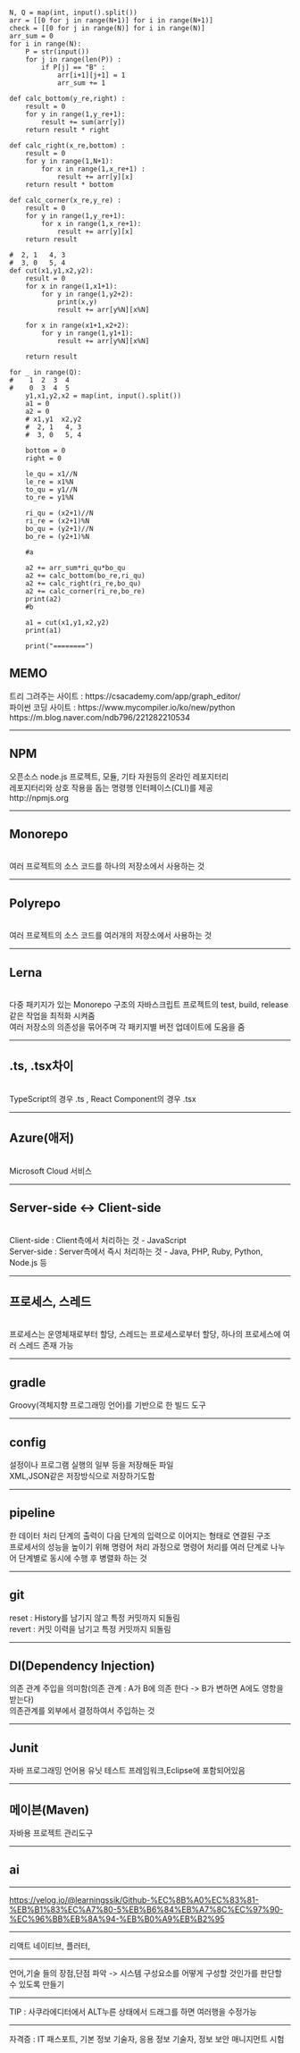 ```

N, Q = map(int, input().split())
arr = [[0 for j in range(N+1)] for i in range(N+1)]
check = [[0 for j in range(N)] for i in range(N)]
arr_sum = 0
for i in range(N):
    P = str(input())
    for j in range(len(P)) :
        if P[j] == "B" :
            arr[i+1][j+1] = 1 
            arr_sum += 1
            
def calc_bottom(y_re,right) :
    result = 0
    for y in range(1,y_re+1):
        result += sum(arr[y])
    return result * right  
    
def calc_right(x_re,bottom) :
    result = 0
    for y in range(1,N+1):
        for x in range(1,x_re+1) :
            result += arr[y][x]
    return result * bottom    
    
def calc_corner(x_re,y_re) :
    result = 0
    for y in range(1,y_re+1):
        for x in range(1,x_re+1):
            result += arr[y][x]
    return result
    
#  2, 1   4, 3
#  3, 0   5, 4    
def cut(x1,y1,x2,y2):
    result = 0 
    for x in range(1,x1+1):
        for y in range(1,y2+2):
            print(x,y)
            result += arr[y%N][x%N]
                
    for x in range(x1+1,x2+2):
        for y in range(1,y1+1):
            result += arr[y%N][x%N]
    
    return result
    
for _ in range(Q):
#    1  2  3  4
#    0  3  4  5
    y1,x1,y2,x2 = map(int, input().split())
    a1 = 0
    a2 = 0
    # x1,y1  x2,y2
    #  2, 1   4, 3
    #  3, 0   5, 4
     
    bottom = 0
    right = 0
    
    le_qu = x1//N
    le_re = x1%N 
    to_qu = y1//N
    to_re = y1%N 
    
    ri_qu = (x2+1)//N 
    ri_re = (x2+1)%N 
    bo_qu = (y2+1)//N
    bo_re = (y2+1)%N 
    
    #a
    
    a2 += arr_sum*ri_qu*bo_qu
    a2 += calc_bottom(bo_re,ri_qu)
    a2 += calc_right(ri_re,bo_qu)
    a2 += calc_corner(ri_re,bo_re)
    print(a2)
    #b

    a1 = cut(x1,y1,x2,y2)
    print(a1)

    print("========")

```
<h2>MEMO</h2> 
트리 그려주는 사이트 : https://csacademy.com/app/graph_editor/<br>
파이썬 코딩 사이트 : https://www.mycompiler.io/ko/new/python<br>
https://m.blog.naver.com/ndb796/221282210534
<hr>

<h2>NPM</h2> 
오픈소스 node.js 프로젝트, 모듈, 기타 자원등의 온라인 레포지터리 
<br>레포지터리와 상호 작용을 돕는 명령행 인터페이스(CLI)를 제공 
<br>http://npmjs.org
<hr>

<h2>Monorepo</h2>
<br>여러 프로젝트의 소스 코드를 하나의 저장소에서 사용하는 것
<hr>

<h2>Polyrepo</h2>
<br>여러 프로젝트의 소스 코드를 여러개의 저장소에서 사용하는 것
<hr>

<h2>Lerna</h2>
<br>다중 패키지가 있는 Monorepo 구조의 자바스크립트 프로젝트의 test, build, release같은 작업을 최적화 시켜줌
<br>여러 저장소의 의존성을 묶어주며 각 패키지별 버전 업데이트에 도움을 줌
<hr>

<h2>.ts, .tsx차이</h2>
<br>TypeScript의 경우 .ts , React Component의 경우 .tsx 
<hr> 

<h2>Azure(애저)</h2>
<br>Microsoft Cloud 서비스
<hr>

<h2>Server-side <-> Client-side</h2>
<br>Client-side : Client측에서 처리하는 것 - JavaScript
<br>Server-side : Server측에서 즉시 처리하는 것 - Java, PHP, Ruby, Python, Node.js 등
<hr>

<h2>프로세스, 스레드</h2>
<br>프로세스는 운영체재로부터 할당, 스레드는 프로세스로부터 할당, 하나의 프로세스에 여러 스레드 존재 가능
<hr> 
  
<h2>gradle</h2> 
Groovy(객체지향 프로그래밍 언어)를 기반으로 한 빌드 도구
<hr> 
  
<h2>config</h2> 
설정이나 프로그램 실행의 일부 등을 저장해둔 파일
<br> XML,JSON같은 저장방식으로 저장하기도함
<hr> 
  
<h2>pipeline</h2> 
한 데이터 처리 단계의 출력이 다음 단계의 입력으로 이어지는 형태로 연결된 구조<br>
프로세서의 성능을 높이기 위해 명령어 처리 과정으로 명령어 처리를 여러 단계로 나누어 단계별로 동시에 수행 후 병렬화 하는 것
 <hr>
  
<h2>git</h2>
reset : History를 남기지 않고 특정 커밋까지 되돌림
<br>revert : 커밋 이력을 남기고 특정 커밋까지 되돌림
<hr>
 
<h2>DI(Dependency Injection)</h2>
의존 관계 주입을 의미함(의존 관계 : A가 B에 의존 한다 -> B가 변하면 A에도 영항을 받는다)
<br>의존관계를 외부에서 결정하여서 주입하는 것
<hr>
  
<h2>Junit</h2>
자바 프로그래밍 언어용 유닛 테스트 프레임워크,Eclipse에 포함되어있음
<hr>
  
<h2>메이븐(Maven)</h2>
자바용 프로젝트 관리도구
<hr>
  
<h2>ai</h2>

<hr>

https://velog.io/@learningssik/Github-%EC%8B%A0%EC%83%81-%EB%B1%83%EC%A7%80-5%EB%B6%84%EB%A7%8C%EC%97%90-%EC%96%BB%EB%8A%94-%EB%B0%A9%EB%B2%95

<hr>

리액트 네이티브, 플러터, 

<hr>

언어,기술 들의 장점,단점 파악 -> 시스템 구성요소를 어떻게 구성할 것인가를 판단할 수 있도록 만들기

<hr>

TIP : 사쿠라에디터에서 ALT누른 상태에서 드래그를 하면 여러행을 수정가능

<hr>

자격증 : IT 패스포트, 기본 정보 기술자, 응용 정보 기술자, 정보 보안 매니지먼트 시험
